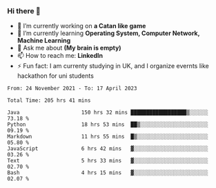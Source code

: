 ### Hi there 👋
- 🔭 I’m currently working on **a Catan like game**
- 🌱 I’m currently learning **Operating System, Computer Network, Machine Learning**
- 💬 Ask me about **(My brain is empty)**
- 📫 How to reach me: **LinkedIn**
- ⚡ Fun fact: I am currenty studying in UK, and I organize evernts like hackathon for uni students

<!--START_SECTION:waka-->

```text
From: 24 November 2021 - To: 17 April 2023

Total Time: 205 hrs 41 mins

Java                    150 hrs 32 mins ██████████████████▒░░░░░░   73.18 %
Python                  18 hrs 53 mins  ██▒░░░░░░░░░░░░░░░░░░░░░░   09.19 %
Markdown                11 hrs 55 mins  █▒░░░░░░░░░░░░░░░░░░░░░░░   05.80 %
JavaScript              6 hrs 42 mins   ▓░░░░░░░░░░░░░░░░░░░░░░░░   03.26 %
Text                    5 hrs 33 mins   ▓░░░░░░░░░░░░░░░░░░░░░░░░   02.70 %
Bash                    4 hrs 15 mins   ▓░░░░░░░░░░░░░░░░░░░░░░░░   02.07 %
```

<!--END_SECTION:waka-->
